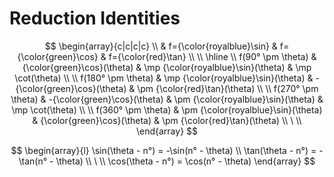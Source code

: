 # Reduction Identities

$$
\begin{array}{c|c|c|c}
\\
& f={\color{royalblue}\sin} & f={\color{green}\cos} & f={\color{red}\tan}
\\
\\
\hline
\\
f(90° \pm \theta) & {\color{green}\cos}(\theta) & \mp 
{\color{royalblue}\sin}(\theta) & \mp \cot(\theta)
\\
\\
f(180° \pm \theta) & \mp 
{\color{royalblue}\sin}(\theta) & -{\color{green}\cos}(\theta) & \pm {\color{red}\tan}(\theta)
\\
\\
f(270° \pm \theta) & -{\color{green}\cos}(\theta) & \pm {\color{royalblue}\sin}(\theta) & \mp \cot(\theta)
\\
\\
f(360° \pm \theta) & \pm {\color{royalblue}\sin}(\theta) & {\color{green}\cos}(\theta) & \pm  {\color{red}\tan}(\theta)
\\
\ 
\\
\end{array}
$$

$$
\begin{array}{l}
\sin(\theta - n°) = -\sin(n° - \theta)
\\
\tan(\theta - n°) = -\tan(n° - \theta)
\\
\ 
\\
\cos(\theta - n°) = \cos(n° - \theta)
\end{array}
$$
